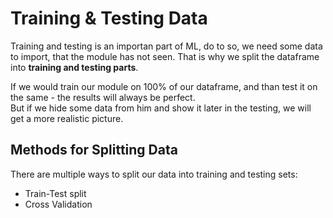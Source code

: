 # Training & Testing Data

Training and testing is an importan part of ML, do to so, we need some data to import, that the module has not seen. That is why we split the dataframe into **training and testing parts**.

If we would train our module on 100% of our dataframe, and than test it on the same - the results will always be perfect.\
But if we hide some data from him and show it later in the testing, we will get a more realistic picture.

## Methods for Splitting Data

There are multiple ways to split our data into training and testing sets:

* Train-Test split
* Cross Validation
